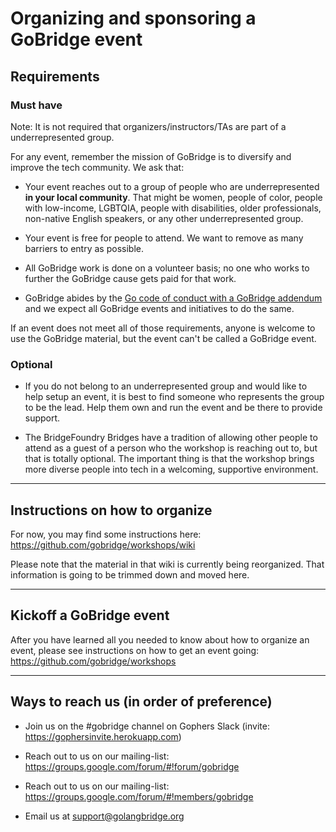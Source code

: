 # Organizing and sponsoring a GoBridge event

## Requirements
### Must have

  Note: It is not required that organizers/instructors/TAs are part of a underrepresented group.

For any event, remember the mission of GoBridge is to diversify and improve the tech community. We ask that:

- Your event reaches out to a group of people who are underrepresented **in your local community**. That might be women, people of color, people with low-income, LGBTQIA, people with disabilities, older professionals, non-native English speakers, or any other underrepresented group.

- Your event is free for people to attend. We want to remove as many barriers to entry as possible.

- All GoBridge work is done on a volunteer basis; no one who works to further the GoBridge cause gets paid for that work.

- GoBridge abides by the [Go code of conduct with a GoBridge addendum](http://coc.golangbridge.org) and we expect all GoBridge events and initiatives to do the same.

If an event does not meet all of those requirements, anyone is welcome to use the GoBridge material, but the event can't be called a GoBridge event.

### Optional
- If you do not belong to an underrepresented group and would like to help setup an event, it is best to find someone who represents the group to be the lead. Help them own and run the event and be there to provide support.

- The BridgeFoundry Bridges have a tradition of allowing other people to attend as a guest of a person who the workshop is reaching out to, but that is totally optional. The important thing is that the workshop brings more diverse people into tech in a welcoming, supportive environment.

--------
## Instructions on how to organize

For now, you may find some instructions here: https://github.com/gobridge/workshops/wiki

Please note that the material in that wiki is currently being reorganized. That information is going to be trimmed down and moved here.

-----
## Kickoff a GoBridge event

After you have learned all you needed to know about how to organize an event, please see instructions on how to get an event going: https://github.com/gobridge/workshops

---
## Ways to reach us (in order of preference)
- Join us on the #gobridge channel on Gophers Slack (invite: https://gophersinvite.herokuapp.com)

- Reach out to us on our mailing-list: https://groups.google.com/forum/#!forum/gobridge

- Reach out to us on our mailing-list: https://groups.google.com/forum/#!members/gobridge

- Email us at support@golangbridge.org
